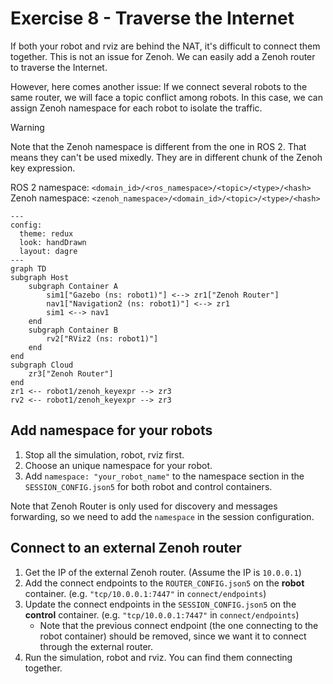 # Exercise 8 - Traverse the Internet

If both your robot and rviz are behind the NAT, it's difficult to connect them together. This is not an issue for Zenoh. We can easily add a Zenoh router to traverse the Internet.

However, here comes another issue: If we connect several robots to the same router, we will face a topic conflict among robots. In this case, we can assign Zenoh namespace for each robot to isolate the traffic.

> [!warning]
>
> Note that the Zenoh namespace is different from the one in ROS 2.
> That means they can't be used mixedly.
> They are in different chunk of the Zenoh key expression.
>
> ROS 2 namespace: `<domain_id>/<ros_namespace>/<topic>/<type>/<hash>`
> Zenoh namespace: `<zenoh_namespace>/<domain_id>/<topic>/<type>/<hash>`
>

```mermaid
---
config:
  theme: redux
  look: handDrawn
  layout: dagre
---
graph TD
subgraph Host
    subgraph Container A
        sim1["Gazebo (ns: robot1)"] <--> zr1["Zenoh Router"]
        nav1["Navigation2 (ns: robot1)"] <--> zr1
        sim1 <--> nav1
    end
    subgraph Container B
        rv2["RViz2 (ns: robot1)"]
    end
end
subgraph Cloud
    zr3["Zenoh Router"]
end
zr1 <-- robot1/zenoh_keyexpr --> zr3
rv2 <-- robot1/zenoh_keyexpr --> zr3
```

## Add namespace for your robots

1. Stop all the simulation, robot, rviz first.
2. Choose an unique namespace for your robot.
3. Add `namespace: "your_robot_name"` to the namespace section in the `SESSION_CONFIG.json5` for both robot and control containers.

Note that Zenoh Router is only used for discovery and messages forwarding, so we need to add the `namespace` in the session configuration.

## Connect to an external Zenoh router

1. Get the IP of the external Zenoh router. (Assume the IP is `10.0.0.1`)
2. Add the connect endpoints to the `ROUTER_CONFIG.json5` on the **robot** container. (e.g. `"tcp/10.0.0.1:7447"` in `connect/endpoints`)
3. Update the connect endpoints in the `SESSION_CONFIG.json5` on the **control** container. (e.g. `"tcp/10.0.0.1:7447"` in `connect/endpoints`)
   * Note that the previous connect endpoint (the one connecting to the robot container) should be removed, since we want it to connect through the external router.
4. Run the simulation, robot and rviz. You can find them connecting together.
